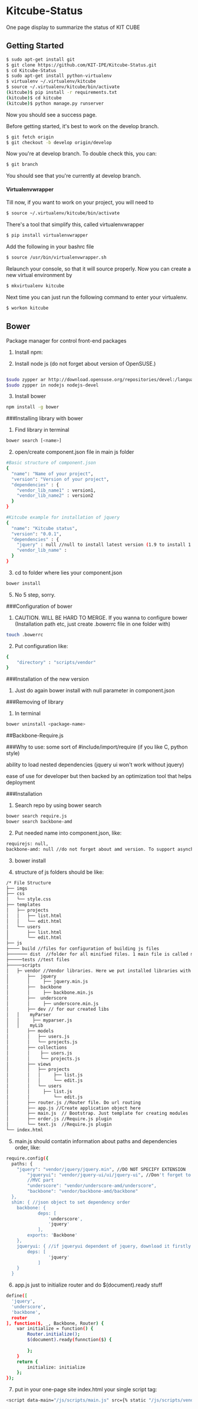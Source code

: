 Kitcube-Status
===============

One page display to summarize the status of KIT CUBE

## Getting Started

```sh
$ sudo apt-get install git
$ git clone https://github.com/KIT-IPE/Kitcube-Status.git
$ cd Kitcube-Status
$ sudo apt-get install python-virtualenv
$ virtualenv ~/.virtualenv/kitcube
$ source ~/.virtualenv/kitcube/bin/activate
(kitcube)$ pip install -r requirements.txt
(kitcube)$ cd kitcube
(kitcube)$ python manage.py runserver
```

Now you should see a success page.

Before getting started, it's best to work on the develop branch.

```sh
$ git fetch origin
$ git checkout -b develop origin/develop
```

Now you're at develop branch. To double check this, you can:

```sh
$ git branch
```

You should see that you're currently at develop branch.

#### Virtualenvwrapper

Till now, if you want to work on your project, you will need to 

```sh
$ source ~/.virtualenv/kitcube/bin/activate
```

There's a tool that simplify this, called virtualenvwrapper

```sh
$ pip install virtualenvwrapper
```

Add the following in your bashrc file

```sh
$ source /usr/bin/virtualenvwrapper.sh
```

Relaunch your console, so that it will source properly. Now you can create a new virtual environment by

```sh
$ mkvirtualenv kitcube
```

Next time you can just run the following command to enter your virtualenv.

```sh
$ workon kitcube
```

## Bower

Package manager for control front-end packages

1) Install npm:

2) Install node js (do not forget about version of OpenSUSE.)

```sh
```

```sh
$sudo zypper ar http://download.opensuse.org/repositories/devel:/languages:/nodejs/openSUSE_13.1/ NodeJSBuildService 
$sudo zypper in nodejs nodejs-devel
```
3) Install bower

```sh
npm install -g bower
```
###Installing library with bower

1) Find library in terminal

```sh
bower search [<name>]
```
2)  open/create component.json file in main js folder 

```sh
#Basic structure of component.json
{
  "name": "Name of your project",
  "version": "Version of your project",
  "dependencies" : {
    "vendor_lib_name1" : version1,
    "vendor_lib_name2" : version2
  }
}

#Kitcube example for installation of jquery
{
  "name": "Kitcube status",
  "version": "0.0.1",
  "dependencies" : {
    "jquery" : null //null to install latest version (1.9 to install 1.9 version),
    "vendor_lib_name" :
  }
}

```
3) cd to folder where lies your component.json

```sh
bower install
```
5) No 5 step, sorry. 

###Configuration of bower

1) CAUTION. WILL BE HARD TO MERGE. If you wanna to configure bower (Installation path etc, just create .bowerrc file in one folder with)

```sh
touch .bowerrc
```
2) Put configuration like:

```sh
{
	"directory" : "scripts/vendor"
}
```
###Installation of the new version

1) Just do again bower install with null parameter in component.json

###Removing of library

1) In terminal

```sh
bower uninstall <package-name>
```

##Backbone-Require.js

###Why to use:
some sort of #include/import/require (if you like C, python style)

ability to load nested dependencies (jquery ui won't work without jquery)

ease of use for developer but then backed by an optimization tool that helps deployment

###Installation

1) Search repo by using bower search

```sh
bower search require.js
bower search backbone-amd
```
2) Put needed name into component.json, like:
```sh
requirejs: null,
backbone-amd: null //do not forget about amd version. To support asynchronous downloading it should be with -amd
```
3) bower install

4) structure of js folders should be like:

```sh
/* File Structure
├── imgs
├── css
│   └── style.css
├── templates
│   ├── projects
│   │   ├── list.html
│   │   └── edit.html
│   └── users
│       ├── list.html
│       └── edit.html
├── js
├──── build //files for configuration of building js files
├─────── dist  //folder for all minified files. 1 main file is called main.js (contatins all info)
├─────tests //test files
├─────scripts
│	├─ vendor //Vendor libraries. Here we put installed libraries with bower
│       ├──  jquery
│       │     ├── jquery.min.js
│       ├──  backbone
│       │     ├── backbone.min.js
│       ├──  underscore
│       │     ├── underscore.min.js
│       ├── dev // for our created libs
│	│    myParser
│	│     ├── myparser.js
│	│    myLib
│       ├── models
│   	│   ├── users.js
│      	│   └── projects.js
│       ├── collections
│       │    ├── users.js
│       │    └── projects.js
│   	├── views
│      	│   ├── projects
│       │   │     ├── list.js
│       │   │     └── edit.js
│   	│   └── users
│       │  	  ├── list.js
│       │         └── edit.js
│       ├── router.js //Router file. Do url routing
│       ├── app.js //Create application object here
│       ├── main.js  // Bootstrap. Just template for creating modules
│       ├── order.js //Require.js plugin
│       └── text.js  //Require.js plugin
└── index.html

```
5) main.js should contatin information about paths and dependencies order, like:

```sh
require.config({
  paths: {
  	"jquery": "vendor/jquery/jquery.min", //DO NOT SPECIFY EXTENSION 
    	"jqueryui": "vendor/jquery-ui/ui/jquery-ui", //Don't forget to comment your parts
    	//MVC part
    	"underscore": "vendor/underscore-amd/underscore",
    	"backbone": "vendor/backbone-amd/backbone"
  },
  shim: { //json object to set dependency order
  	backbone: {
      		deps: [
        		'underscore',
        		'jquery'
      		],
      	exports: 'Backbone'
  	},
  	jqueryui: { //if jqueryui dependent of jquery, download it firstly
		deps: [
        		'jquery'
      		]
	}
  }
```

6) app.js just to initialize router and do $(document).ready stuff

```sh
define([
  'jquery',
  'underscore',
  'backbone',
  router
], function($, _, Backbone, Router) {
	var initialize = function() {
		Router.initialize();
		$(document).ready(funnction($) {
		
		};
	}
	return {
		initialize: initialize
	};
});
```

7) put in your one-page site index.html your single script tag:

```sh
<script data-main="/js/scripts/main.js" src={% static "/js/scripts/vendor/requirejs/require.js" %}></script>
```
